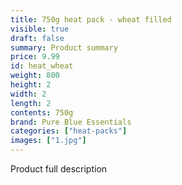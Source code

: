 ```yaml
---
title: 750g heat pack - wheat filled
visible: true
draft: false
summary: Product summary
price: 9.99
id: heat_wheat
weight: 800
height: 2
width: 2
length: 2
contents: 750g
brand: Pure Blue Essentials
categories: ["heat-packs"]
images: ["1.jpg"]
---
```

Product full description
